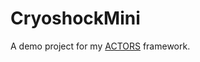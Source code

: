 # CryoshockMini
A demo project for my  [ACTORS](https://github.com/dimmpixeye/Actors-Unity3d-Framework) framework.
